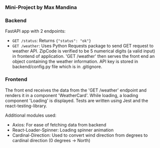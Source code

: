 ### Mini-Project by Max Mandina

### Backend
FastAPI app with 2 endpoints:
- `GET /status`: Returns `{"status": "ok"}`
- `GET /weather`: Uses Python Requests package to send GET request to weather API. ZipCode is verified to be 5 numerical digits (a valid input) in frontend of application. 'GET /weather' then serves the front end an object containing the weather information. API key is stored in backend/config.py file which is in .gitignore.

### Frontend
The front end receives the data from the 'GET /weather' endpoint and renders it in a component 'WeatherCard'. While loading, a loading component 'Loading' is displayed. Tests are written using Jest and the react-testing-library.

Additional modules used:
- Axios: For ease of fetching data from backend
- React-Loader-Spinner: Loading spinner animation
- Cardinal-Direction: Used to convert wind direction from degrees to cardinal direction (0 degrees -> North)